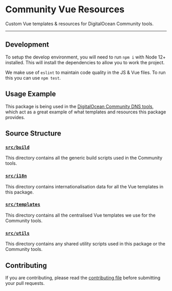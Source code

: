 # Community Vue Resources

Custom Vue templates & resources for DigitalOcean Community tools.

---

## Development

To setup the develop environment, you will need to run `npm i` with Node 12+ installed.
This will install the dependencies to allow you to work the project.

We make use of `eslint` to maintain code quality in the JS & Vue files.
To run this you can use `npm test`.

## Usage Example

This package is being used in the [DigitalOcean Community DNS tools](https://github.com/do-community/dns-tool),
 which act as a great example of what templates and resources this package provides.

## Source Structure

### [`src/build`](./src/build)

This directory contains all the generic build scripts used in the Community tools.

### [`src/i18n`](./src/i18n)

This directory contains internationalisation data for all the Vue templates in this package.

### [`src/templates`](./src/templates)

This directory contains all the centralised Vue templates we use for the Community tools.
 
### [`src/utils`](./src/utils)

This directory contains any shared utility scripts used in this package or the Community tools.

## Contributing

If you are contributing, please read the [contributing file](CONTRIBUTING.md) before submitting your pull requests.
